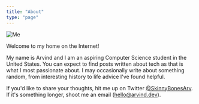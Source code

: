 ```yaml
---
title: "About"
type: "page"
---
```


![Me](/img/MemojiWaving.png)

Welcome to my home on the Internet!

My name is Arvind and I am an aspiring Computer Science student in the United States. You can expect to find posts written about tech as that is what I most passionate about. I may occasionally write about something random, from interesting history to life advice I've found helpful.

If you'd like to share your thoughts, hit me up on Twitter [@SkinnyBonesArv](https://twitter.com/SkinnyBonesArv). If it's something longer, shoot me an email (<hello@arvind.dev>).
